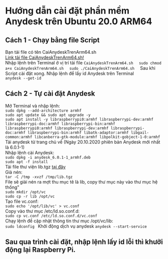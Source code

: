 # Hướng dẫn cài đặt phần mềm Anydesk trên Ubuntu 20.0 ARM64
## Cách 1 - Chạy bằng file Script
Bạn tải file có tên CaiAnydeskTrenArm64.sh  
[Link tải file CaiAnydeskTrenArm64.sh!](https://raw.githubusercontent.com/ngocnguyenhong/raspberrypi4/main/CaiAnydeskTrenArm64.sh)  
Nhập lệnh trên Terminal ở vị trí tải file ``CaiAnydeskTrenArm64.sh  ``
``sudo chmod a+x CaiAnydeskTrenArm64.sh  ``
``sudo ./CaiAnydeskTrenArm64.sh  ``
Sau khi Script cài đặt xong. Nhập lệnh để lấy id Anydesk trên Terminal  
``anydesk --get-id  ``

## Cách 2 - Tự cài đặt Anydesk
Mở Terminal và nhập lệnh:  
``sudo dpkg --add-architecture armhf``  
``sudo apt update && sudo apt upgrade -y``  
``sudo apt install -y libraspberrypi0:armhf libraspberrypi-dev:armhf libraspberrypi-doc:armhf libraspberrypi-bin:armhf libraspberrypi0:armhf libraspberrypi-dev:armhf libraspberrypi-doc:armhf libraspberrypi-bin:armhf libatk-adaptor:armhf libgail-common:armhf libcanberra-gtk-module:armhf libpolkit-gobject-1-0:armhf``  
Tải anydesk từ trang chủ về (Ngày 20.10.2020 phiên bản Anydesk mới nhất là 6.0.1-1)  
Nhập lệnh cài Anydesk:  
``sudo dpkg -i anydesk_6.0.1-1_armhf.deb``  
``sudo apt -f install``  
Tải file thư viện lib.tgz [tại đây](https://github.com/ngocnguyenhong/raspberrypi4/raw/main/lib.tgz)  
Giả nén:  
``tar -C /tmp -xvzf /tmp/lib.tgz``  
File sẽ giải nén ra mợt thu mục tê là lib, copy thư mục này vào thư mục hệ thống"  
``sudo mkdir /opt/vc``  
``sudo cp -r lib /opt/vc``  
Tạo file vc.conf:  
``sudo echo '/opt/lib/vc' > vc.conf``  
Copy vào thư mục /etc/ld.so.conf.d:  
``sudo cp vc.conf /etc/ld.so.conf.d/vc.conf``  
Chạy lệnh để cập nhật thông tin thư mục /opt/vc/lib:  
``sudo ldconfig ``
Khởi động dịch vụ anydesk
``anydesk --start-service`` 
## Sau qua trình cài đặt, nhập lệnh lấy id lỗi thì khưởi động lại Raspberry Pi.

